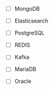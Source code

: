 - [ ] MongoDB
- [ ] Elasticsearch
- [ ] PostgreSQL
- [ ] REDIS
- [ ] Kafka
- [ ] MariaDB
- [ ] Oracle
 
